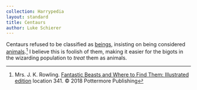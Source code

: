 ```yaml
---
collection: Harrypedia
layout: standard
title: Centaurs
author: Luke Schierer
---
```


Centaurs refused to be classified as [beings], insisting on being considered
[animals].[^231003-1] I believe this is foolish of them, making it easier for the bigots in the wizarding population to _treat_ them as animals.

[beings]: /Harrypedia/beings/
[animals]: /Harrypedia/animals/

[^231003-1]:
    Mrs. J. K. Rowling.
    [Fantastic Beasts and Where to Find Them: Illustrated edition]
    location 341. © 2018 Pottermore Publishing

[Fantastic Beasts and Where to Find Them: Illustrated edition]: https://www.librarything.com/work/642676
